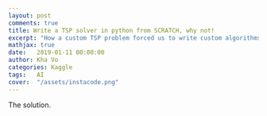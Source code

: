 ```yaml
---
layout: post
comments: true
title: Write a TSP solver in python from SCRATCH, why not!
excerpt: "How a custom TSP problem forced us to write custom algorithms and finally seized rank 8/1874 in Kaggle Santa 2018! (plus an introduction to Kotlin!)"
mathjax: true
date:   2019-01-11 00:00:00
author: Kha Vo
categories: Kaggle
tags:	AI
cover:  "/assets/instacode.png"
---
```


The solution.
